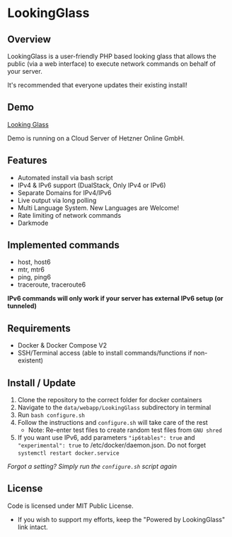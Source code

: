 # LookingGlass

## Overview

LookingGlass is a user-friendly PHP based looking glass that allows the public (via a web interface) to execute network
commands on behalf of your server.

It's recommended that everyone updates their existing install!

## Demo
[Looking Glass](https://lg.daniel.wydler.eu/)

Demo is running on a Cloud Server of Hetzner Online GmbH. 

## Features

* Automated install via bash script
* IPv4 & IPv6 support (DualStack, Only IPv4 or IPv6)
* Separate Domains for IPv4/IPv6
* Live output via long polling
* Multi Language System. New Languages are Welcome!
* Rate limiting of network commands
* Darkmode

## Implemented commands

* host, host6
* mtr, mtr6
* ping, ping6
* traceroute, traceroute6

__IPv6 commands will only work if your server has external IPv6 setup (or tunneled)__

## Requirements

* Docker & Docker Compose V2
* SSH/Terminal access (able to install commands/functions if non-existent)

## Install / Update

1. Clone the repository to the correct folder for docker containers
2. Navigate to the `data/webapp/LookingGlass` subdirectory in terminal
3. Run `bash configure.sh`
4. Follow the instructions and `configure.sh` will take care of the rest
	- Note: Re-enter test files to create random test files from `GNU shred`
5. If you want use IPv6, add parameters `"ip6tables": true` and `"experimental": true` to /etc/docker/daemon.json. Do not forget `systemctl restart docker.service`

_Forgot a setting? Simply run the `configure.sh` script again_


## License

Code is licensed under MIT Public License.

* If you wish to support my efforts, keep the "Powered by LookingGlass" link intact.
